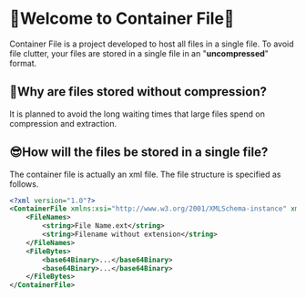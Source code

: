 # 👋Welcome to Container File👋
Container File is a project developed to host all files in a single file. To avoid file clutter, your files are stored in a single file in an "**uncompressed**" format.

## 🤔Why are files stored without compression?
It is planned to avoid the long waiting times that large files spend on compression and extraction.

## 😎How will the files be stored in a single file?
The container file is actually an xml file. The file structure is specified as follows.
```xml
<?xml version="1.0"?>
<ContainerFile xmlns:xsi="http://www.w3.org/2001/XMLSchema-instance" xmlns:xsd="http://www.w3.org/2001/XMLSchema">
	<FileNames>
		<string>File Name.ext</string>
		<string>Filename without extension</string>
	</FileNames>
	<FileBytes>
		<base64Binary>...</base64Binary>
		<base64Binary>...</base64Binary>
	</FileBytes>
</ContainerFile>
```
